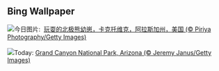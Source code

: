 ## Bing Wallpaper
![](https://www.bing.com/th?id=OHR.PolarBearCubs_ZH-CN2913942257_UHD.jpg&w=1000)今日图片: &nbsp;[玩耍的北极熊幼崽，卡克托维克，阿拉斯加州，美国 (© Piriya Photography/Getty Images)](https://www.bing.com/th?id=OHR.PolarBearCubs_ZH-CN2913942257_UHD.jpg)
<br><br/>
![](https://www.bing.com/th?id=OHR.GrandCanyonWinter_EN-US3010552047_UHD.jpg&w=1000)Today: [Grand Canyon National Park, Arizona (© Jeremy Janus/Getty Images)](https://www.bing.com/th?id=OHR.GrandCanyonWinter_EN-US3010552047_UHD.jpg)
<br><br/>
